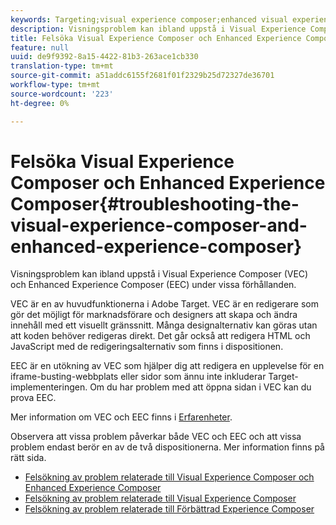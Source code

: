 ```yaml
---
keywords: Targeting;visual experience composer;enhanced visual experience composer;vec;troubleshoot visual experience composer;troubleshooting;eec;enhanced experience composer;tls;tls 1.2
description: Visningsproblem kan ibland uppstå i Visual Experience Composer (VEC) och Enhanced Experience Composer (EEC) under vissa förhållanden.
title: Felsöka Visual Experience Composer och Enhanced Experience Composer
feature: null
uuid: de9f9392-8a15-4422-81b3-263ace1cb330
translation-type: tm+mt
source-git-commit: a51addc6155f2681f01f2329b25d72327de36701
workflow-type: tm+mt
source-wordcount: '223'
ht-degree: 0%

---
```



# Felsöka Visual Experience Composer och Enhanced Experience Composer{#troubleshooting-the-visual-experience-composer-and-enhanced-experience-composer}

Visningsproblem kan ibland uppstå i Visual Experience Composer (VEC) och Enhanced Experience Composer (EEC) under vissa förhållanden.

VEC är en av huvudfunktionerna i Adobe Target. VEC är en redigerare som gör det möjligt för marknadsförare och designers att skapa och ändra innehåll med ett visuellt gränssnitt. Många designalternativ kan göras utan att koden behöver redigeras direkt. Det går också att redigera HTML och JavaScript med de redigeringsalternativ som finns i dispositionen.

EEC är en utökning av VEC som hjälper dig att redigera en upplevelse för en iframe-busting-webbplats eller sidor som ännu inte inkluderar Target-implementeringen. Om du har problem med att öppna sidan i VEC kan du prova EEC.

Mer information om VEC och EEC finns i [Erfarenheter](../../../c-experiences/experiences.md#concept_A2E10F6AFB3D4AEAB6951EE14688848D).

Observera att vissa problem påverkar både VEC och EEC och att vissa problem endast berör en av de två dispositionerna. Mer information finns på rätt sida.

* [Felsökning av problem relaterade till Visual Experience Composer och Enhanced Experience Composer](/help/c-experiences/c-visual-experience-composer/r-troubleshoot-composer/issues-related-to-the-visual-experience-composer-vec-and-enhanced-experience-composer-eec.md)
* [Felsökning av problem relaterade till Visual Experience Composer](/help/c-experiences/c-visual-experience-composer/r-troubleshoot-composer/troubleshooting-issues-related-to-the-visual-experience-composer-vec.md)
* [Felsökning av problem relaterade till Förbättrad Experience Composer](/help/c-experiences/c-visual-experience-composer/r-troubleshoot-composer/troubleshooting-issues-related-to-the-enhanced-experience-composer-eec.md)